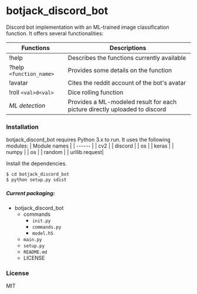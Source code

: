 # botjack_discord_bot
Discord bot implementation with an ML-trained image classification function. 
It offers several functionalities:

| Functions | Descriptions |
| ------ | ------ |
| !help | Describes the functions currently available |
| ?help ``<function_name>`` | Provides some details on the function |
| !avatar | Cites the reddit account of the bot's avatar |
| !roll ``<val>d<val>`` | Dice rolling function |
| *ML detection* | Provides a ML-modeled result for each picture directly uploaded to discord |

### Installation
botjack_discord_bot requires Python 3.x to run. It uses the following modules:
| Module names |
| ------ |
| cv2 |
| discord |
| os |
| keras |
| numpy |
| os |
| random |
| urllib.request|

Install the dependencies.

```sh
$ cd botjack_discord_bot
$ python setup.py sdist
```

##### Current packaging:
- botjack_discord_bot
    - commands
        - ``init.py``
        - ``commands.py``
        - ``model.h5``
    - ``main.py``
    - ``setup.py``
    - ``README.md``
    - LICENSE

### License
MIT